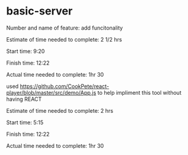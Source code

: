 # basic-server
Number and name of feature: add funcitonality

Estimate of time needed to complete: 2 1/2 hrs

Start time: 9:20

Finish time: 12:22

Actual time needed to complete: 1hr 30

used https://github.com/CookPete/react-player/blob/master/src/demo/App.js to help impliment this tool without having REACT

Estimate of time needed to complete: 2 hrs

Start time: 5:15

Finish time: 12:22

Actual time needed to complete: 1hr 30